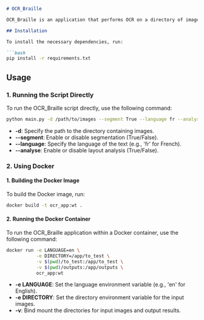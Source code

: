 ```markdown
# OCR_Braille

OCR_Braille is an application that performs OCR on a directory of images, utilizing techniques such as text detection, text recognition, and layout analysis. The extracted text is then translated into Braille.

## Installation

To install the necessary dependencies, run:

```bash
pip install -r requirements.txt
```

## Usage

### 1. Running the Script Directly

To run the OCR_Braille script directly, use the following command:

```bash
python main.py -d /path/to/images --segment True --language fr --analyse False
```

- **-d**: Specify the path to the directory containing images.
- **--segment**: Enable or disable segmentation (True/False).
- **--language**: Specify the language of the text (e.g., 'fr' for French).
- **--analyse**: Enable or disable layout analysis (True/False).

### 2. Using Docker

#### 1. Building the Docker Image

To build the Docker image, run:

```bash
docker build -t ocr_app:wt .
```

#### 2. Running the Docker Container

To run the OCR_Braille application within a Docker container, use the following command:

```bash
docker run -e LANGUAGE=en \
           -e DIRECTORY=/app/to_test \
           -v $(pwd)/to_test:/app/to_test \
           -v $(pwd)/outputs:/app/outputs \
           ocr_app:wt
```

- **-e LANGUAGE**: Set the language environment variable (e.g., 'en' for English).
- **-e DIRECTORY**: Set the directory environment variable for the input images.
- **-v**: Bind mount the directories for input images and output results.
```

